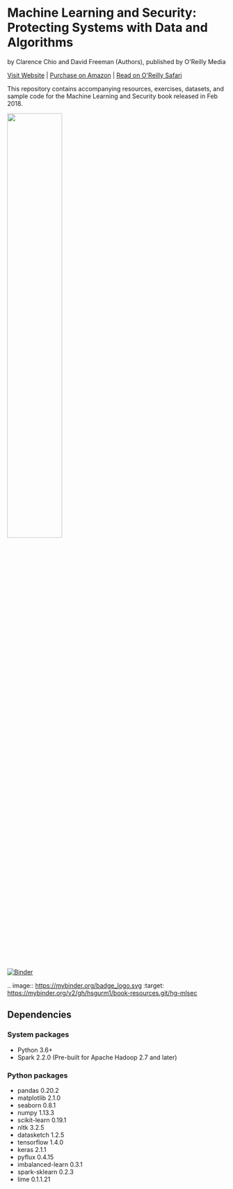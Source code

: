 # Machine Learning and Security: Protecting Systems with Data and Algorithms
by Clarence Chio and‎ David Freeman (Authors), published by O'Reilly Media

[Visit Website](https://mlsec.net/) | [Purchase on Amazon](https://amzn.to/2FmVDYQ) | [Read on O'Reilly Safari](http://shop.oreilly.com/product/0636920065555.do)

This repository contains accompanying resources, exercises, datasets, and sample code for the Machine Learning and Security book released in Feb 2018.

<img src="mlsec-cover-oreilly.jpg" width="50%" height="50%">

[![Binder](https://mybinder.org/badge_logo.svg)](https://mybinder.org/v2/gh/hsgurm1/book-resources.git/hg-mlsec)

.. image:: https://mybinder.org/badge_logo.svg
 :target: https://mybinder.org/v2/gh/hsgurm1/book-resources.git/hg-mlsec

## Dependencies

### System packages
* Python 3.6+
* Spark 2.2.0 (Pre-built for Apache Hadoop 2.7 and later)

### Python packages
* pandas 0.20.2
* matplotlib 2.1.0
* seaborn 0.8.1
* numpy 1.13.3
* scikit-learn 0.19.1
* nltk 3.2.5
* datasketch 1.2.5
* tensorflow 1.4.0
* keras 2.1.1
* pyflux 0.4.15
* imbalanced-learn 0.3.1
* spark-sklearn 0.2.3
* lime 0.1.1.21
